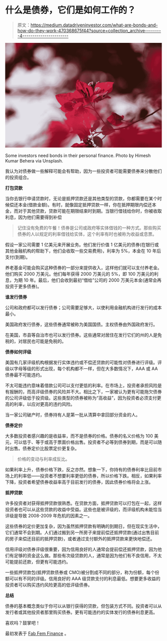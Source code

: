 # 什么是债券，它们是如何工作的？

> 原文：<https://medium.datadriveninvestor.com/what-are-bonds-and-how-do-they-work-470368675f44?source=collection_archive---------4----------------------->

![](img/ba6cd8569624a4c52d6444c4fa00d96c.png)

Some investors need bonds in their personal finance. Photo by Himesh Kumar Behera via Unsplash.

我认为对债券做一些解释可能会有帮助，因为一些投资者可能需要债券来分散他们的投资组合。

**打包贷款**

当你去银行申请贷款时，无论是抵押贷款还是其他类型的贷款，你都需要在某个时候偿还本金(借款金额)。有时，就像固定抵押贷款一样，你在抵押期限内偿还本金，而对于其他贷款，贷款可能在期限结束时到期。当银行借钱给你时，你被收取利息，因为他们需要得到补偿

> 记住没有免费的午餐！债券是公司或政府等实体借钱的一种方式。那些购买债券的人以规定的利率借钱给实体，这个利率有时也被称为收益或息票。

假设一家公司需要 1 亿美元来开展业务。他们发行价值 1 亿美元的债券(在银行或其他金融机构的帮助下，他们会收取一些交易费用)，利率为 5%，本金在 10 年后支付(到期)。

养老基金可能会购买这种债券的一部分来提供收入，这样他们就可以支付养老金。他们购买 2000 万美元。他们每年获得 2000 万美元的 5%，即 100 万美元的利息，为期 10 年。最后，他们会收到最初“借给”公司的 2000 万美元本金(通常会再投资于更多债券)。

**谁发行债券**

公司和政府都可以发行债券；公司需要足够大，以使利用金融机构进行发行的成本最小。

美国政府发行债券，这些债券通常被称为美国国债。主权债券由外国政府发行。

在美国，市县等自治市也可以发行债券。这些通常对居住在发行它们的州的人是免税的，对居民也可能是免税的。

**债券如何评级**

美国有几家评级机构根据发行实体违约或不偿还贷款的可能性对债券进行评级。评级以字母等级的形式出现，每个机构都不一样，但在大多数情况下，AAA 或 AA 债券最不可能违约。

不太可能违约意味着借款公司可以支付更低的利率。在市场上，投资者承担风险是有报酬的，而高评级债券的风险并不大。相比之下，一家被认为更有可能拖欠债券的公司评级低于投资级。这些类型的债券被称为“高收益”，因为投资者必须支付更高的利率，以应对更高的违约风险。

当一家公司破产时，债券持有人是第一批从清算中拿回部分资金的人。

**债券定价**

大多数投资者感兴趣的是收益率，而不是债券的价格。债券的名义价格为 100 美元，可以低于、等于或高于票面价格出售。投资者不必等到债券到期，而是可以随时出售。债券定价比股票定价更复杂。

> 价格的变动与利率成反比。

如果利率上升，债券价格下跌，反之亦然。想象一下，你持有的债券利率比目前市场上的利率低——投资者不想要利率更低的债券，所以价格下跌。相反，如果利率下降，投资者希望债券收益率高于目前发行的债券，因此债券价格将会上涨。

**抵押贷款**

许多投资者对获得抵押贷款很熟悉。在贷款方面，抵押贷款可以打包在一起，这样投资者也可以从这些贷款的收益中受益。这些也是被评级的，而评级机构未能恰当评级是导致 2008-2009 年危机的因素之一。

这些债券的定价更加复杂，因为虽然抵押贷款有明确的到期日，但在现实生活中，它们通常不会到期。人们通过搬到另一所房子来提前偿还抵押贷款(通过出售目前的房子来偿还目前的抵押贷款)，或者通过支付额外的抵押贷款来更快地偿还。

信用评级对债券评级很重要，因为信用良好的人通常会提前偿还抵押贷款，因为他们有足够的资金这么做。那些有次级贷款的人，通常是因为他们有不良信用，不太可能提前还款，但更有可能违约。

一些抵押贷款包(抵押贷款债券或 CMO)被分割成不同的部分，称为份额，每个份额可以有不同的评级。信用良好的 AAA 级贷款支付的利息最低。想要更多收益的投资者可以购买违约风险更高的低评级债券。

**总结**

债券的基本概念类似于你可以从银行获得的贷款，但包装方式不同。投资者可以从发行者或其他投资者那里购买债券。更有可能违约的实体发行的债券利息更高。

喜欢吗？鼓掌吧！

最初发表于 [Fab Fem Finance](http://www.fabfemfinance.com) 。